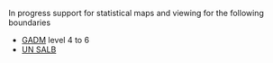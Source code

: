 

In progress support for statistical maps and viewing for the following boundaries
- [GADM](https://gadm.org/) level 4 to 6
- [UN SALB](https://www.unsalb.org/)
  